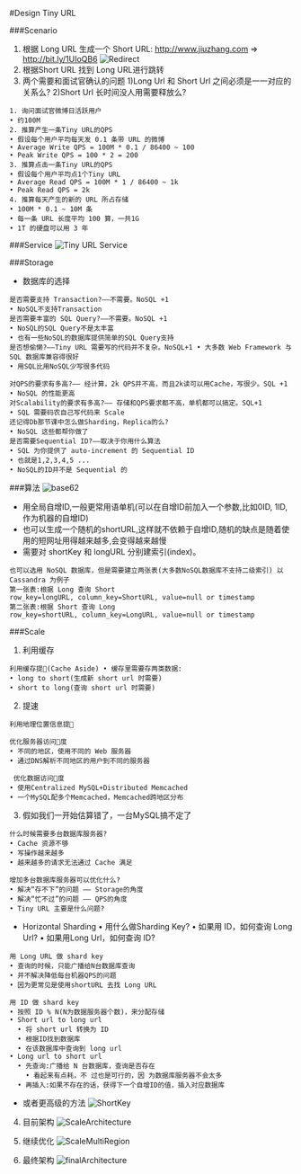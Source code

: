 #Design Tiny URL

###Scenario
1. 根据 Long URL 生成一个 Short URL: http://www.jiuzhang.com => http://bit.ly/1UIoQB6
![Redirect](../image/Redirect.png)
2. 根据Short URL 找到 Long URL进行跳转
3. 两个需要和面试官确认的问题 1)Long Url 和 Short Url 之间必须是一一对应的关系么? 2)Short Url 长时间没人用需要释放么?

```
1. 询问面试官微博日活跃用户
• 约100M
2. 推算产生一条Tiny URL的QPS
• 假设每个用户平均每天发 0.1 条带 URL 的微博
• Average Write QPS = 100M * 0.1 / 86400 ~ 100
• Peak Write QPS = 100 * 2 = 200
3. 推算点击一条Tiny URL的QPS
• 假设每个用户平均点1个Tiny URL
• Average Read QPS = 100M * 1 / 86400 ~ 1k
• Peak Read QPS = 2k
4. 推算每天产生的新的 URL 所占存储
• 100M * 0.1 ~ 10M 条
• 每一条 URL 长度平均 100 算，一共1G
• 1T 的硬盘可以用 3 年
```
###Service
![Tiny URL Service](../image/TinyURLService.png)

###Storage
- 数据库的选择
```
是否需要支持 Transaction?——不需要。NoSQL +1
• NoSQL不支持Transaction
是否需要丰富的 SQL Query?——不需要。NoSQL +1
• NoSQL的SQL Query不是太丰富
• 也有一些NoSQL的数据库提供简单的SQL Query支持
是否想偷懒?——Tiny URL 需要写的代码并不复杂。NoSQL+1 • 大多数 Web Framework 与 SQL 数据库兼容得很好
• 用SQL比用NoSQL少写很多代码

对QPS的要求有多高?—— 经计算，2k QPS并不高，而且2k读可以用Cache，写很少。SQL +1
• NoSQL 的性能更高
对Scalability的要求有多高?—— 存储和QPS要求都不高，单机都可以搞定。SQL+1
• SQL 需要码农自己写代码来 Scale
还记得Db那节课中怎么做Sharding，Replica的么?
• NoSQL 这些都帮你做了
是否需要Sequential ID?——取决于你用什么算法
• SQL 为你提供了 auto-increment 的 Sequential ID
• 也就是1,2,3,4,5 ...
• NoSQL的ID并不是 Sequential 的
```
###算法
![base62](../image/base62.png)
- 用全局自增ID,一般更常用语单机(可以在自增ID前加入一个参数,比如0ID, 1ID, 作为机器的自增ID)
- 也可以生成一个随机的shortURL,这样就不依赖于自增ID,随机的缺点是随着使用的短网址用得越来越多,会变得越来越慢
- 需要对 shortKey 和 longURL 分别建索引(index)。

```
也可以选用 NoSQL 数据库，但是需要建立两张表(大多数NoSQL数据库不支持二级索引) 以 Cassandra 为例子
第一张表:根据 Long 查询 Short
row_key=longURL, column_key=ShortURL, value=null or timestamp
第二张表:根据 Short 查询 Long
row_key=shortURL, column_key=LongURL, value=null or timestamp
```

###Scale

1. 利用缓存
```
利用缓存提􏰁(Cache Aside) • 缓存里需要存两类数据:
• long to short(生成新 short url 时需要)
• short to long(查询 short url 时需要)
```
2. 提速
```
利用地理位置信息提􏰁

优化服务器访问􏰁度
• 不同的地区，使用不同的 Web 服务器
• 通过DNS解析不同地区的用户到不同的服务器

 优化数据访问􏰁度
• 使用Centralized MySQL+Distributed Memcached
• 一个MySQL配多个Memcached，Memcached跨地区分布

```

3. 假如我们一开始估算错了，一台MySQL搞不定了

 ```
什么时候需要多台数据库服务器?
• Cache 资源不够
• 写操作越来越多
• 越来越多的请求无法通过 Cache 满足

增加多台数据库服务器可以优化什么?
• 解决“存不下”的问题 —— Storage的角度
• 解决“忙不过”的问题 —— QPS的角度
• Tiny URL 主要是什么问题?
 ```

 - Horizontal Sharding
• 用什么做Sharding Key?
• 如果用 ID，如何查询 Long Url? • 如果用Long Url，如何查询 ID?

```
用 Long URL 做 shard key
• 查询的时候，只能广播给N台数据库查询
• 并不解决降低每台机器QPS的问题
• 因为更常见是使用shortURL 去找 Long URL

用 ID 做 shard key
• 按照 ID % N(N为数据服务器个数)，来分配存储
• Short url to long url
  • 将 short url 转换为 ID
  • 根据ID找到数据库
  • 在该数据库中查询到 long url
• Long url to short url
  • 先查询:广播给 N 台数据库，查询是否存在
    • 看起来有点耗，不 过也是可行的，因 为数据库服务器不会太多
  • 再插入:如果不存在的话，获得下一个自增ID的值，插入对应数据库
```

- 或者更高级的方法
![ShortKey](../image/ShortKey.png)

4. 目前架构
![ScaleArchitecture](../image/ScaleArchitecture.png)

5. 继续优化
![ScaleMultiRegion](../image/ScaleMultiRegion.png)

6. 最终架构
![finalArchitecture](../image/finalArchitecture.png)
